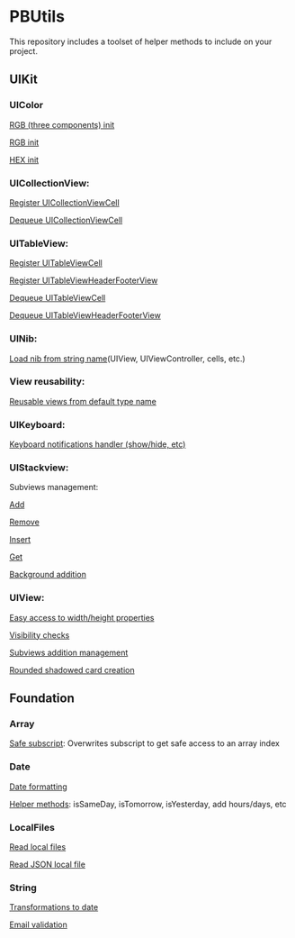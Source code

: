 # PBUtils
This repository includes a toolset of helper methods to include on your project.

## UIKit
### UIColor 
[RGB (three components) init](https://github.com/pabloblancog/PBUtils/blob/73d013f99cff62eeb2d2c4cd8bf837e99386794e/PBUtils/PBUtils/Classes/UIKit%2BUtils/UIColor%2BInit.swift#L13)

[RGB init](https://github.com/pabloblancog/PBUtils/blob/73d013f99cff62eeb2d2c4cd8bf837e99386794e/PBUtils/PBUtils/Classes/UIKit%2BUtils/UIColor%2BInit.swift#L21)

[HEX init](https://github.com/pabloblancog/PBUtils/blob/73d013f99cff62eeb2d2c4cd8bf837e99386794e/PBUtils/PBUtils/Classes/UIKit%2BUtils/UIColor%2BInit.swift#L29)

### UICollectionView:
[Register UICollectionViewCell](https://github.com/pabloblancog/PBUtils/blob/73d013f99cff62eeb2d2c4cd8bf837e99386794e/PBUtils/PBUtils/Classes/UIKit%2BUtils/UICollectionView%2BUtils.swift#L12)

[Dequeue UICollectionViewCell](https://github.com/pabloblancog/PBUtils/blob/73d013f99cff62eeb2d2c4cd8bf837e99386794e/PBUtils/PBUtils/Classes/UIKit%2BUtils/UICollectionView%2BUtils.swift#L16)

### UITableView: 
[Register UITableViewCell](https://github.com/pabloblancog/PBUtils/blob/73d013f99cff62eeb2d2c4cd8bf837e99386794e/PBUtils/PBUtils/Classes/UIKit%2BUtils/UITableView%2BUtils.swift#L12)

[Register UITableViewHeaderFooterView](https://github.com/pabloblancog/PBUtils/blob/73d013f99cff62eeb2d2c4cd8bf837e99386794e/PBUtils/PBUtils/Classes/UIKit%2BUtils/UITableView%2BUtils.swift#L16)

[Dequeue UITableViewCell](https://github.com/pabloblancog/PBUtils/blob/73d013f99cff62eeb2d2c4cd8bf837e99386794e/PBUtils/PBUtils/Classes/UIKit%2BUtils/UITableView%2BUtils.swift#L20)

[Dequeue UITableViewHeaderFooterView](https://github.com/pabloblancog/PBUtils/blob/73d013f99cff62eeb2d2c4cd8bf837e99386794e/PBUtils/PBUtils/Classes/UIKit%2BUtils/UITableView%2BUtils.swift#L27)

### UINib: 
[Load nib from string name](https://github.com/pabloblancog/PBUtils/blob/73d013f99cff62eeb2d2c4cd8bf837e99386794e/PBUtils/PBUtils/Classes/UIKit%2BUtils/UINib%2BUtils.swift#L12)(UIView, UIViewController, cells, etc.)

### View reusability: 
[Reusable views from default type name](https://github.com/pabloblancog/PBUtils/blob/73d013f99cff62eeb2d2c4cd8bf837e99386794e/PBUtils/PBUtils/Classes/UIKit%2BUtils/ReusableViewProtocol.swift#L11)

### UIKeyboard: 
[Keyboard notifications handler (show/hide, etc)](https://github.com/pabloblancog/PBUtils/blob/73d013f99cff62eeb2d2c4cd8bf837e99386794e/PBUtils/PBUtils/Classes/UIKit%2BUtils/UIKeyboard%2BUtils.swift#L11)

### UIStackview:
Subviews management:

[Add](https://github.com/pabloblancog/PBUtils/blob/73d013f99cff62eeb2d2c4cd8bf837e99386794e/PBUtils/PBUtils/Classes/UIKit%2BUtils/UIStackView%2BUtils.swift#L14)

[Remove](https://github.com/pabloblancog/PBUtils/blob/73d013f99cff62eeb2d2c4cd8bf837e99386794e/PBUtils/PBUtils/Classes/UIKit%2BUtils/UIStackView%2BUtils.swift#L41)

[Insert](https://github.com/pabloblancog/PBUtils/blob/73d013f99cff62eeb2d2c4cd8bf837e99386794e/PBUtils/PBUtils/Classes/UIKit%2BUtils/UIStackView%2BUtils.swift#L28)

[Get](https://github.com/pabloblancog/PBUtils/blob/73d013f99cff62eeb2d2c4cd8bf837e99386794e/PBUtils/PBUtils/Classes/UIKit%2BUtils/UIStackView%2BUtils.swift#L45)

[Background addition](https://github.com/pabloblancog/PBUtils/blob/73d013f99cff62eeb2d2c4cd8bf837e99386794e/PBUtils/PBUtils/Classes/UIKit%2BUtils/UIStackView%2BUtils.swift#L49)

### UIView: 
[Easy access to width/height properties](https://github.com/pabloblancog/PBUtils/blob/73d013f99cff62eeb2d2c4cd8bf837e99386794e/PBUtils/PBUtils/Classes/UIKit%2BUtils/UIView%2BUtils.swift#L11)

[Visibility checks](https://github.com/pabloblancog/PBUtils/blob/73d013f99cff62eeb2d2c4cd8bf837e99386794e/PBUtils/PBUtils/Classes/UIKit%2BUtils/UIView%2BUtils.swift#L24)

[Subviews addition management](https://github.com/pabloblancog/PBUtils/blob/73d013f99cff62eeb2d2c4cd8bf837e99386794e/PBUtils/PBUtils/Classes/UIKit%2BUtils/UIView%2BUtils.swift#L38)

[Rounded shadowed card creation](https://github.com/pabloblancog/PBUtils/blob/73d013f99cff62eeb2d2c4cd8bf837e99386794e/PBUtils/PBUtils/Classes/UIKit%2BUtils/UIView%2BUtils.swift#L92)

## Foundation
  ### Array 
[Safe subscript](https://github.com/pabloblancog/PBUtils/blob/73d013f99cff62eeb2d2c4cd8bf837e99386794e/PBUtils/PBUtils/Classes/Foundation%2BUtils/Array%2BUtils.swift#L13): Overwrites subscript to get safe access to an array index

  ### Date
[Date formatting](https://github.com/pabloblancog/PBUtils/blob/e8ef8916cef79ae70eba9f4f54aa8179bbb9507f/PBUtils/PBUtils/Classes/Foundation%2BUtils/Date%2BUtils.swift#L12)

[Helper methods](https://github.com/pabloblancog/PBUtils/blob/e8ef8916cef79ae70eba9f4f54aa8179bbb9507f/PBUtils/PBUtils/Classes/Foundation%2BUtils/Date%2BUtils.swift#L93): isSameDay, isTomorrow, isYesterday, add hours/days, etc

  ### LocalFiles
[Read local files](https://github.com/pabloblancog/PBUtils/blob/e8ef8916cef79ae70eba9f4f54aa8179bbb9507f/PBUtils/PBUtils/Classes/Foundation%2BUtils/LocalFiles%2BUtils.swift#L21)

[Read JSON local file](https://github.com/pabloblancog/PBUtils/blob/e8ef8916cef79ae70eba9f4f54aa8179bbb9507f/PBUtils/PBUtils/Classes/Foundation%2BUtils/LocalFiles%2BUtils.swift#L17)

### String
[Transformations to date](https://github.com/pabloblancog/PBUtils/blob/e8ef8916cef79ae70eba9f4f54aa8179bbb9507f/PBUtils/PBUtils/Classes/Foundation%2BUtils/String%2BUtils.swift#L15)

[Email validation](https://github.com/pabloblancog/PBUtils/blob/e8ef8916cef79ae70eba9f4f54aa8179bbb9507f/PBUtils/PBUtils/Classes/Foundation%2BUtils/String%2BUtils.swift#L30)
  
